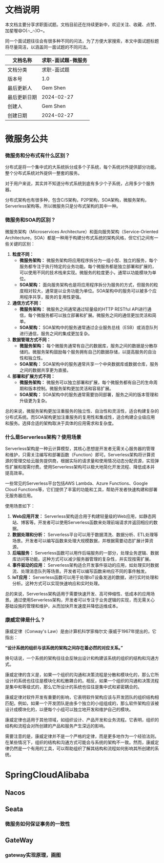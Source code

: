 # 文档说明

本文档主要分享求职面试题。文档目前还在持续更新中，欢迎关注、收藏、点赞、加星喔😄O(∩_∩)O~。

同一个面试题往往会有很多种不同的问法，为了方便大家搜索，本文中面试题标题将尽量简洁，以涵盖同一面试题的不同问法。

| 文档名称     | 求职-面试题-微服务 |
| ------------ | ------------------ |
| 文档分类     | 求职-面试题        |
| 版本号       | 1.0                |
| 最后更新人   | Gem Shen           |
| 最后更新日期 | 2024-02-27         |
| 创建人       | Gem Shen           |
| 创建日期     | 2024-02-27         |



# 微服务公共

### 微服务和分布式有什么区别？

分布式是将一个集中式的大系统拆分成多个子系统，每个系统对外提供部分功能。整个分布式系统对外提供一整套的服务。

对于用户来说，其实并不知道分布式系统到底有多少个子系统，占用多少个服务器。

分布式架构也有很多种，包含C/S架构，P2P架构，SOA架构，微服务架构，Serverless架构等。所以微服务只是分布式架构的其中一种。



### 微服务和SOA的区别？

微服务架构（Microservices Architecture）和面向服务架构（Service-Oriented Architecture，SOA）都是一种用于构建分布式系统的架构风格，但它们之间有一些关键的区别：

1. **粒度不同：**
   - **微服务架构：** 微服务架构将应用程序拆分为一组小型、独立的服务，每个服务都专注于执行特定的业务功能。每个微服务都是独立部署和扩展的，可以使用不同的技术栈来实现。微服务的粒度更小，通常以功能模块为单位。
   - **SOA架构：** 面向服务架构也是将应用程序拆分为服务的方式，但服务的粒度相对较大，通常是以业务功能为单位。SOA架构中的服务可以被多个应用程序共享，服务的复用性更强。
2. **通信方式不同：**
   - **微服务架构：** 微服务之间通常通过轻量级的HTTP RESTful API进行通信，每个微服务都可以独立部署和扩展。微服务之间的通信更加灵活和简单。
   - **SOA架构：** SOA架构中的服务通常通过企业服务总线（ESB）或消息队列进行通信，服务之间的集成更加复杂。
3. **数据管理方式不同：**
   - **微服务架构：** 每个微服务通常有自己的数据库，服务之间的数据是分散存储的。微服务架构鼓励每个服务拥有自己的数据存储，以提高服务的自治性和独立性。
   - **SOA架构：** SOA架构中的服务通常共享一个中央数据库或数据仓库，服务之间的数据共享更为直接。
4. **部署和扩展方式不同：**
   - **微服务架构：** 微服务可以独立部署和扩展，每个微服务都有自己的生命周期和版本控制。微服务架构更加灵活和容易扩展。
   - **SOA架构：** SOA架构中的服务通常需要协同部署，服务之间的版本管理和升级更为复杂。

总的来说，微服务架构更加注重服务的独立性、自治性和灵活性，适合构建复杂的分布式系统。而SOA架构更加注重服务的复用性和集成性，适合构建企业级应用和服务。选择合适的架构取决于具体的应用需求和复杂度。



### 什么是Serverless架构？使用场景

Serverless架构是一种云计算模型，其核心思想是开发者无需关心服务器的管理和维护，只需关注编写和部署函数（Function）即可。Serverless架构将计算资源的管理交给云服务提供商，根据实际的请求量和使用情况动态分配资源，实现弹性扩展和按需付费。使用Serverless架构可以极大地简化开发流程、降低成本并提高效率。

一些常见的Serverless平台包括AWS Lambda、Azure Functions、Google Cloud Functions等，它们提供了丰富的功能和工具，帮助开发者快速构建和部署无服务器应用。

使用场景如下：

1. **Web应用开发：** Serverless架构适合用于构建轻量级的Web应用，如静态网站、博客等。开发者可以使用Serverless函数来处理前端请求并返回相应的数据。
2. **数据处理和分析：** Serverless平台可以用于数据清洗、数据分析、ETL处理等场景。开发者可以编写函数来处理大规模数据，并根据需要动态扩展计算资源。
3. **后端服务：** Serverless函数可以用作后端服务的一部分，处理业务逻辑、数据库访问等功能。这种方式可以减少服务器管理的复杂性，并实现按需扩展。
4. **事件驱动的应用：** Serverless架构适合开发事件驱动的应用，如处理实时数据流、处理消息队列等场景。开发者可以编写函数来响应不同的事件触发。
5. **IoT应用：** Serverless函数可以用于处理IoT设备发送的数据，进行实时处理和分析。这种方式可以实现快速响应和实时处理。

总的来说，Serverless架构适用于需要快速开发、高可伸缩性、低成本的应用场景。通过使用Serverless架构，开发者可以专注于业务逻辑的实现，而无需关心基础设施的管理和维护，从而加快开发速度并降低运维成本。



### 康威定律是什么？

康威定律（Conway's Law）是由计算机科学家梅尔文·康威于1967年提出的，它指出：

**“设计系统的组织与该系统的架构之间存在着必然的对应关系。”**

换句话说，一个系统的架构往往会反映出设计和构建该系统的组织的结构和沟通方式。

康威定律的含义是，如果一个组织的沟通和决策流程是分散和模块化的，那么它所设计的系统也往往是模块化和松散耦合的。相反，如果一个组织的沟通和决策流程是集中和等级式的，那么它所设计的系统也往往是集中式和紧密耦合的。

康威定律对软件开发有重要的影响，它表明软件架构应该与开发团队的组织结构相匹配。例如，如果一个开发团队是由多个独立的小组组成的，那么软件架构应该被设计成模块化的，以便每个小组可以独立地开发和维护自己的模块。

康威定律也适用于其他领域，如组织设计、产品开发和业务流程。它表明，组织的结构和流程会对所创建的产品和服务产生深远的影响。

需要注意的是，康威定律并不是一个严格的定律，而是更多地作为一个经验法则。在某些情况下，组织的结构和沟通方式可能会与系统的架构不一致。然而，康威定律仍然是一个有用的工具，可以帮助组织了解其结构和流程如何影响其所创建的系统。



# SpringCloudAlibaba

## Nacos



## Seata

### 微服务如何保证事务的一致性



## GateWay

### gateway实现原理，画图
